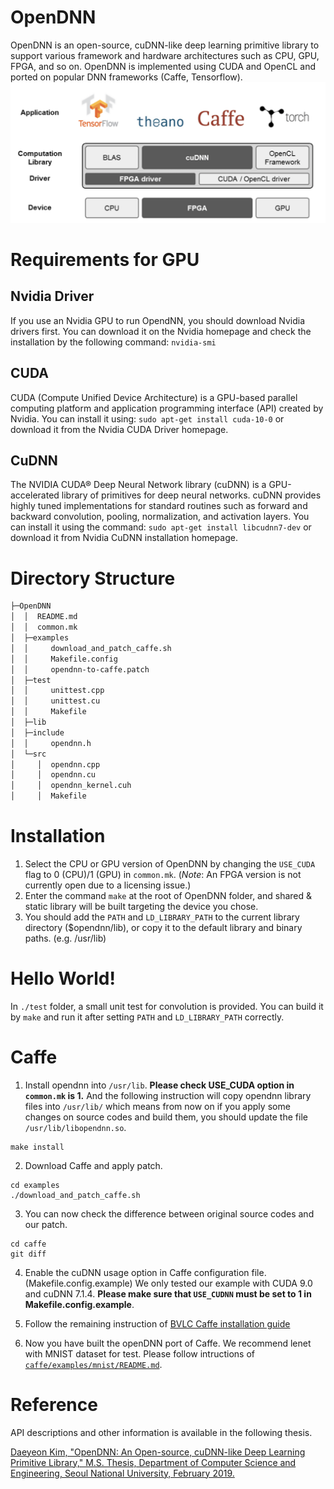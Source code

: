 # OpenDNN

OpenDNN is an open-source, cuDNN-like deep learning primitive library to support various framework and hardware architectures such as CPU, GPU, FPGA, and so on.
OpenDNN is implemented using CUDA and OpenCL and ported on popular DNN frameworks (Caffe, Tensorflow).
![OpenDNN Structure](/static/opendnn.png)

# Requirements for GPU
## Nvidia Driver
If you use an Nvidia GPU to run OpendNN, you should download Nvidia drivers first. You can download it on the Nvidia homepage and check the installation by the following command:
```nvidia-smi```
## CUDA
CUDA (Compute Unified Device Architecture) is a GPU-based parallel computing platform and application programming interface (API) created by Nvidia. You can install it using:
```sudo apt-get install cuda-10-0```
or download it from the Nvidia CUDA Driver homepage.
## CuDNN
The NVIDIA CUDA® Deep Neural Network library (cuDNN) is a GPU-accelerated library of primitives for deep neural networks. cuDNN provides highly tuned implementations for standard routines such as forward and backward convolution, pooling, normalization, and activation layers. You can install it using the command:
```sudo apt-get install libcudnn7-dev```
or download it from Nvidia CuDNN installation homepage.

# Directory Structure
```sh
├─OpenDNN
│  │  README.md
│  │  common.mk
│  ├─examples
│  │     download_and_patch_caffe.sh
│  │     Makefile.config
│  │     opendnn-to-caffe.patch
│  ├─test
│  │     unittest.cpp
│  │     unittest.cu
│  │     Makefile
│  ├─lib
│  ├─include
│  │     opendnn.h
│  └─src
│     │  opendnn.cpp
│     │  opendnn.cu
│     │  opendnn_kernel.cuh
│     │  Makefile

```

# Installation
1. Select the CPU or GPU version of OpenDNN by changing the `USE_CUDA` flag to 0 (CPU)/1 (GPU) in `common.mk`. (*Note*: An FPGA version is not currently open due to a licensing issue.)
2. Enter the command
```make```
at the root of OpenDNN folder, and shared & static library will be built targeting the device you chose.
3. You should add the `PATH` and `LD_LIBRARY_PATH` to the current library directory ($opendnn/lib), or copy it to the default library and binary paths. (e.g. /usr/lib)

# Hello World!
In `./test` folder, a small unit test for convolution is provided. You can build it by `make` and run it after setting `PATH` and `LD_LIBRARY_PATH` correctly.

# Caffe
1. Install opendnn into ```/usr/lib```. **Please check USE_CUDA option in ```common.mk``` is 1.** And the following instruction will copy opendnn library files into ```/usr/lib/``` which means from now on if you apply some changes on source codes and build them, you should update the file ```/usr/lib/libopendnn.so```.
```
make install
```
2. Download Caffe and apply patch.
```
cd examples
./download_and_patch_caffe.sh
```
3. You can now check the difference between original source codes and our patch.
```
cd caffe
git diff
```
4. Enable the cuDNN usage option in Caffe configuration file. (Makefile.config.example) We only tested our example with CUDA 9.0 and cuDNN 7.1.4. **Please make sure that ```USE_CUDNN``` must be set to 1 in Makefile.config.example**.

5. Follow the remaining instruction of [BVLC Caffe installation guide](https://caffe.berkeleyvision.org/install_apt.html)

6. Now you have built the openDNN port of Caffe. We recommend lenet with MNIST dataset for test. Please follow intructions of [```caffe/examples/mnist/README.md```](https://github.com/BVLC/caffe/blob/master/examples/mnist/readme.md).

# Reference
API descriptions and other information is available in the following thesis.

[Daeyeon Kim, "OpenDNN: An Open-source, cuDNN-like Deep Learning Primitive Library," M.S. Thesis, Department of Computer Science and Engineering, Seoul National University, February 2019.](http://s-space.snu.ac.kr/bitstream/10371/150799/1/000000154337.pdf)


